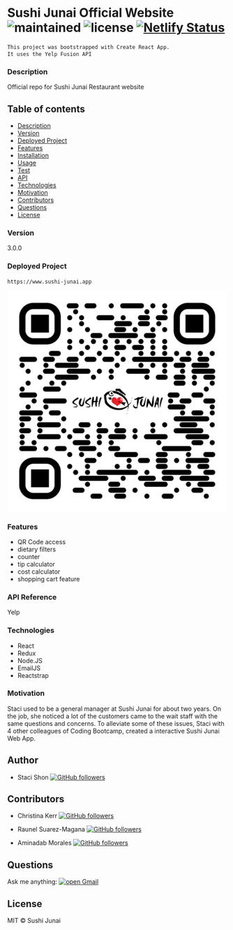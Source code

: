 
# Sushi Junai Official Website ![maintained](https://img.shields.io/maintenance/true/2021) ![license](https://img.shields.io/badge/license-MIT-blue) [![Netlify Status](https://api.netlify.com/api/v1/badges/ca48bdf5-4541-4124-a828-861efbf87893/deploy-status)](https://app.netlify.com/sites/sushi-junai-atx/deploys)
    This project was bootstrapped with Create React App.
    It uses the Yelp Fusion API
    
### Description
Official repo for Sushi Junai Restaurant website

## Table of contents
* [Description](#Description)
* [Version](#Version)
* [Deployed Project](#Deployed)
* [Features](#Features)
* [Installation](#Installation)
* [Usage](#Usage)
* [Test](#Test)
* [API](#API)
* [Technologies](#Technologies)
* [Motivation](#Motivation)
* [Contributors](#Contributors)
* [Questions](#Questions)
* [License](#License)


### Version 
3.0.0

### Deployed Project
    https://www.sushi-junai.app

![dineinpageQRcode](./qr-code.png)

### Features
* QR Code access
* dietary filters
* counter
* tip calculator
* cost calculator
* shopping cart feature

### API Reference
Yelp

### Technologies
* React
* Redux
* Node.JS
* EmailJS
* Reactstrap

### Motivation
Staci used to be a general manager at Sushi Junai for about two years. On the job, she noticed a lot of the customers came to the wait staff with the same questions and concerns. To alleviate some of these issues, Staci with 4 other colleagues of Coding Bootcamp, created a interactive Sushi Junai Web App.

## Author
* Staci Shon <a href="https://github.com/s2hon" target="_blank">![GitHub followers](https://img.shields.io/github/followers/s2hon?label=s2hon&style=social)</a></br>

## Contributors
* Christina Kerr <a href="https://github.com/christinakerr/" target="_blank">![GitHub followers](https://img.shields.io/github/followers/christinakerr?label=christinakerr&style=social)</a></br>

* Raunel Suarez-Magana <a href="https://github.com/26rsuarez/" target="_blank">![GitHub followers](https://img.shields.io/github/followers/26rsuarez?label=26rsuarez&style=social)</a></br>

* Aminadab Morales <a href="https://github.com/aminadabm93/" target="_blank">![GitHub followers](https://img.shields.io/github/followers/aminadabm93?label=aminadabm93&style=social)</a></br>

## Questions
Ask me anything: <a href="mailto:staci.shon@gmail.com" target="_blank">![open Gmail](https://img.shields.io/badge/open-Gmail-red?style=for-the-badge)</a> 

## License
MIT © Sushi Junai
